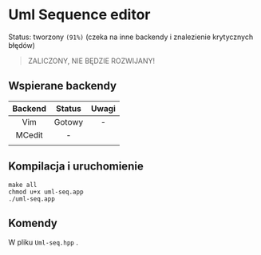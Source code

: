 # Uml Sequence editor
Status: tworzony `(91%)` (czeka na inne backendy i znalezienie krytycznych błędów)

> ZALICZONY, NIE BĘDZIE ROZWIJANY!

## Wspierane backendy

| Backend | Status          | Uwagi                                                         |
|:-------:|:---------------:|:---------------------------------------------------------------:|
| Vim     | Gotowy | - |
| MCedit  | -               |                                                               |
|         |                 |                                                               |

## Kompilacja i uruchomienie

```
make all
chmod u+x uml-seq.app
./uml-seq.app
```
## Komendy

W pliku `Uml-seq.hpp` .


